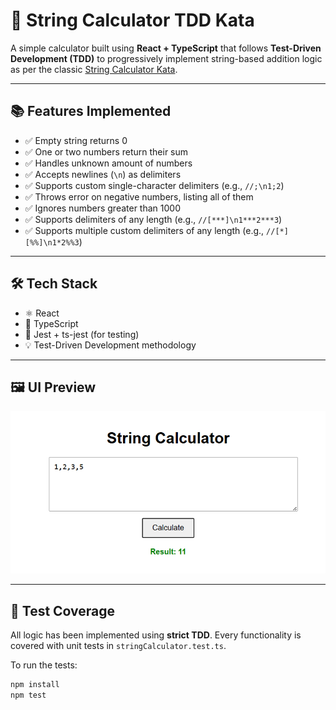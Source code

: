 # 🧮 String Calculator TDD Kata

A simple calculator built using **React + TypeScript** that follows **Test-Driven Development (TDD)** to progressively implement string-based addition logic as per the classic [String Calculator Kata](https://osherove.com/tdd-kata-1/).

---

## 📚 Features Implemented

- ✅ Empty string returns 0
- ✅ One or two numbers return their sum
- ✅ Handles unknown amount of numbers
- ✅ Accepts newlines (`\n`) as delimiters
- ✅ Supports custom single-character delimiters (e.g., `//;\n1;2`)
- ✅ Throws error on negative numbers, listing all of them
- ✅ Ignores numbers greater than 1000
- ✅ Supports delimiters of any length (e.g., `//[***]\n1***2***3`)
- ✅ Supports multiple custom delimiters of any length (e.g., `//[*][%%]\n1*2%%3`)

---

## 🛠 Tech Stack

- ⚛️ React
- 📜 TypeScript
- 🧪 Jest + ts-jest (for testing)
- 💡 Test-Driven Development methodology

---

## 🖼 UI Preview

![String Calculator Screenshot](./public/images/screenshots/ui-preview.jpg)

---

## 🧪 Test Coverage

All logic has been implemented using **strict TDD**. Every functionality is covered with unit tests in `stringCalculator.test.ts`.

To run the tests:

```bash
npm install
npm test
```
